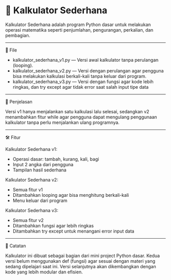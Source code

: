 # 🧮 Kalkulator Sederhana

Kalkulator Sederhana adalah program Python dasar untuk melakukan operasi matematika seperti penjumlahan, pengurangan, perkalian, dan pembagian.

---

📁 File

- kalkulator_sederhana_v1.py — Versi awal kalkulator tanpa perulangan (looping).
- kalkulator_sederhana_v2.py — Versi dengan perulangan agar pengguna bisa melakukan kalkulasi berkali-kali tanpa keluar dari program.
- kalkulator_sederhana_v3.py — Versi dengan fungsi agar kode lebih ringkas, dan try except agar tidak error saat salah input tipe data

---

🧪 Penjelasan

Versi v1 hanya menjalankan satu kalkulasi lalu selesai, sedangkan v2 menambahkan fitur while agar pengguna dapat mengulang penggunaan kalkulator tanpa perlu menjalankan ulang programnya.

---

🛠 Fitur

Kalkulator Sederhana v1:
- Operasi dasar: tambah, kurang, kali, bagi
- Input 2 angka dari pengguna
- Tampilan hasil sederhana


Kalkulator Sederhana v2:
- Semua fitur v1
- Ditambahkan looping agar bisa menghitung berkali-kali
- Menu keluar dari program

Kalkulator Sederhana v3:
- Semua fitur v2
- Ditambahkan fungsi agar lebih ringkas
- Ditambahkan try except untuk menangani error input data

---

🔁 Catatan

Kalkulator ini dibuat sebagai bagian dari mini project Python dasar.
Kedua versi belum menggunakan def (fungsi) agar sesuai dengan materi yang sedang dipelajari saat ini.
Versi selanjutnya akan dikembangkan dengan kode yang lebih modular dan efisien.
